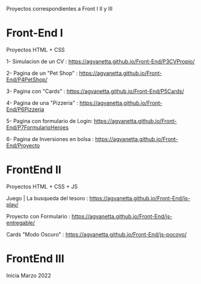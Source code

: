 Proyectos correspondientes a Front I II y III

# Front-End I
Proyectos HTML + CSS

1- Simulacion de un CV : https://agvanetta.github.io/Front-End/P3CVPropio/

2- Pagina de un "Pet Shop" : https://agvanetta.github.io/Front-End/P4PetShop/

3- Pagina con "Cards" :  https://agvanetta.github.io/Front-End/P5Cards/

4- Pagina de una "Pizzeria" : https://agvanetta.github.io/Front-End/P6Pizzeria

5- Pagina con formulario de Login: https://agvanetta.github.io/Front-End/P7FormularioHeroes

6- Pagina de Inversiones en bolsa :  https://agvanetta.github.io/Front-End/Proyecto

# FrontEnd II
Proyectos HTML + CSS + JS

Juego | La busqueda del tesoro : https://agvanetta.github.io/Front-End/js-play/

Proyecto con Formulario : https://agvanetta.github.io/Front-End/js-entregable/

Cards "Modo Oscuro" : https://agvanetta.github.io/Front-End/js-pocoyo/

# FrontEnd III

Inicia Marzo 2022
